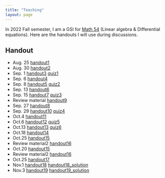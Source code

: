 ```yaml
---
title: "Teaching"
layout: page
---
```


In 2022 Fall semester, I am a GSI for [Math 54](https://lin-lin.github.io/MATH54/) (Linear algebra & Differential equations). Here are the handouts I will use during discussions.

## Handout

- Aug. 25 [handout1](/file/handout1.pdf) 
- Aug. 30 [handout2](/file/handout2.pdf) 
- Sep. 1 [handout3](/file/handout3.pdf) [quiz1](/file/quiz1.pdf) 
- Sep. 6 [handout4](/file/handout4.pdf)
- Sep. 8  [handout5](/file/handout5.pdf) [quiz2](/file/quiz2.pdf)  
- Sep. 13  [handout6](/file/handout6.pdf) 
- Sep. 15  [handout7](/file/handout7.pdf) [quiz3](/file/quiz3.pdf) 
- Review material [handout9](/file/handout9.pdf) 
- Sep. 27  [handout8](/file/handout8.pdf) 
- Sep. 29  [handout10](/file/handout10.pdf) [quiz4](/file/quiz4.pdf) 
- Oct.4  [handout11](/file/handout11.pdf)
- Oct.6  [handout12](/file/handout12.pdf) [quiz5](/file/quiz5.pdf) 
- Oct.13 [handout13](/file/handout13.pdf) [quiz6](/file/quiz6.pdf) 
- Oct.18 [handout14](/file/handout14.pdf)
- Oct.25 [handout15](/file/handout15.pdf)
- Review material2 [handout16](/file/handout16.pdf)
- Oct.20 [handout15](/file/handout15.pdf)
- Review material2 [handout16](/file/handout16.pdf)
- Oct.25 [handout17](/file/handout17.pdf)
- Nov.1 [handout18](/file/handout18.pdf) [handout18_solution](/file/handout18_sol.pdf)
- Nov.3 [handout19](/file/handout19.pdf) [handout19_solution](/file/handout19_sol.pdf)
